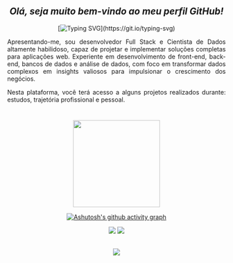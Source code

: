 <span align="center">

## *Olá, seja muito bem-vindo ao meu perfil GitHub!*
[![Typing SVG](https://readme-typing-svg.herokuapp.com/?color=1B98E0&size=35&center=true&vCenter=true&width=1000&lines=Hello,+world!+My+name+is+Cláudio+Estevam.;I'm+from+Brazil+and+24+years+old!;Bachelor's+in+Mechanical+Engineering.;Bachelor's+in+Actuarial+Sciences.;Master's+Degree+in+Applied+Statistics.;Expert+professional+in:+Data+Scientist,;Quality+Inspector,+Automation,+Consultancy,;+Project+Management,+Analyst,+Statistic,;+Data+Science,+Investigator,+Civic+Researcher;and+Full+Stack+Developer+with+a+focus+on+Python.;I'am+future+Artificial+Intelligence+Engineering!;Be+Welcome!)](https://git.io/typing-svg)

</span>

<span align="justify">
  
Apresentando-me, sou desenvolvedor Full Stack e Cientista de Dados altamente habilidoso, capaz de projetar e implementar soluções completas para aplicações web. Experiente em desenvolvimento de front-end, back-end, bancos de dados e análise de dados, com foco em transformar dados complexos em insights valiosos para impulsionar o crescimento dos negócios.

Nesta plataforma, você terá acesso a alguns projetos realizados durante: estudos, trajetória profissional e pessoal.
  
</span>

#

<span align="center">
  <div align="center">
  <a href="https://github.com/claudioestevam7">
    <img src="https://github-readme-streak-stats.herokuapp.com/?user=claudioestevam7&theme=shadow_blue&hide_border=true](https://github-readme-streak-stats.herokuapp.com?user=claudioestevam7&theme=transparent&hide_border=true&locale=pt_BR&date_format=j%2Fn%5B%2FY%5D" style="max-width: 400px; height: 200px;">
<!--     <img src="https://github-readme-stats.vercel.app/api/top-langs/?username=claudioestevam7&layout=compact&langs_count=7&theme=shadow_blue&hide_border=true" style="max-width: 400px; height: 200px;"> -->
  </a>
</div>

[![Ashutosh's github activity graph](https://github-readme-activity-graph.vercel.app/graph?username=claudioestevam7&bg_color=0d1117&color=1B98E0&line=1B98E0&point=1B98E0f&area=true&hide_border=true)](https://github.com/ashutosh00710/github-readme-activity-graph)

<div>
  <a href = "bellaramos.d.s@gmail.com"><img src="https://img.shields.io/badge/-Gmail-%23333?style=for-the-badge&logo=gmail&logoColor=white" target="_blank"></a>
  <a href="https://www.linkedin.com/in/isabella-ramos-5177b71b8/?lipi=urn%3Ali%3Apage%3Ad_flagship3_feed%3BaPqInrsxTdatkZ9G9ZKWlw%3D%3D" target="_blank"><img src="https://img.shields.io/badge/-LinkedIn-%230077B5?style=for-the-badge&logo=linkedin&logoColor=white" target="_blank"></a>
</div> 

<div style="display: inline_block"><br>
<p align="center">
  <a href="https://skillicons.dev">
    <img src="https://skillicons.dev/icons?i=aws,css,django,figma,git,github,html,js,latex,docker,mysql,mongodb,py,pytorch,r,react,sass,selenium,tensorflow,tailwindcss,vscode" />
  </a>
</p>          


  
<!--  ![Snake animation](https://raw.githubusercontent.com/Platane/snk/output/github-contribution-grid-snake.svg) -->
 
</div>
  
  </span>

